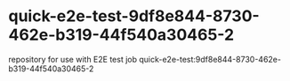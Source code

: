 # quick-e2e-test-9df8e844-8730-462e-b319-44f540a30465-2
repository for use with E2E test job quick-e2e-test:9df8e844-8730-462e-b319-44f540a30465-2
